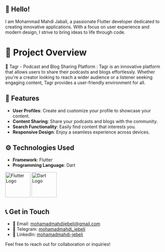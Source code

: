 ## 👋 Hello!
I am Mohammad Mahdi Jabali, a passionate Flutter developer dedicated to creating innovative applications. With a focus on user experience and modern design, I strive to bring ideas to life through code.

# 📜 Project Overview
🌟 Tagr - Podcast and Blog Sharing Platform :
Tagr is an innovative platform that allows users to share their podcasts and blogs effortlessly. Whether you're a creator looking to reach a wider audience or a listener seeking engaging content, Tagr provides a user-friendly environment for all.

## 🚀 Features
- **User Profiles**: Create and customize your profile to showcase your content.
- **Content Sharing**: Share your podcasts and blogs with the community.
- **Search Functionality**: Easily find content that interests you.
- **Responsive Design**: Enjoy a seamless experience across devices.

## ⚙️ Technologies Used
- **Framework**: Flutter
- **Programming Language**: Dart

<img src="https://cdn-images-1.medium.com/v2/resize:fit:1200/1*5-aoK8IBmXve5whBQM90GA.png" alt="Flutter Logo" width="80" />  <img src="https://www.cnet.com/a/img/resize/b40e196dcdfe40b6167bf4619f5c3d2db2cc02da/hub/2011/11/23/9edaf184-f0f0-11e2-8c7c-d4ae52e62bcc/Dart_logo.png?auto=webp&fit=crop&height=1200&width=1200" alt="Dart Logo" width="80" />


## 📞 Get in Touch
- 📧 Email: [mohamadmahdijebeli@gmail.com](mailto:mohamadmahdijebeli@gmail.com)
- 💬 Telegram: [mohamadmahdi_jebeli](https://t.me/mohamadmahdi_jebeli)
- 💼 LinkedIn: [mohamadmahdi-jebeli](https://www.linkedin.com/in/mohamadmahdi-jebeli)

Feel free to reach out for collaboration or inquiries!
